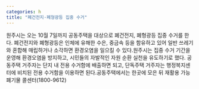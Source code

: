 ```yaml
---
categories: h
title: "폐건전지·폐형광등 집중 수거"
---
```

원주시는 오는 10월 7일까지 공동주택을 대상으로 폐건전지, 폐형광등 집중 수거를 한다. 폐건전지와 폐형광등은 인체에 유해한 수은, 중금속 등을 함유하고 있어 일반 쓰레기와 혼합해 매립하거나 소각하면 환경오염을 일으킬 수 있다.원주시는 집중 수거 기간을 운영해 환경오염을 방지하고, 시민들의 자발적인 자원 순환 실천을 유도하기로 했다. 공동주택 거주자는 단지 내 전용 수거함에 배출하면 되고, 단독주택 거주자는 행정복지센터에 비치된 전용 수거함을 이용하면 된다.공동주택에서는 한곳에 모은 뒤 재활용 가능 폐기물 콜센터(1800-9612)